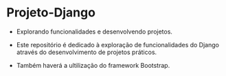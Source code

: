 # Projeto-Django
- Explorando funcionalidades e desenvolvendo projetos.

- Este repositório é dedicado à exploração de funcionalidades do Django através do desenvolvimento de projetos práticos.

- Também haverá a ultilização do framework Bootstrap.